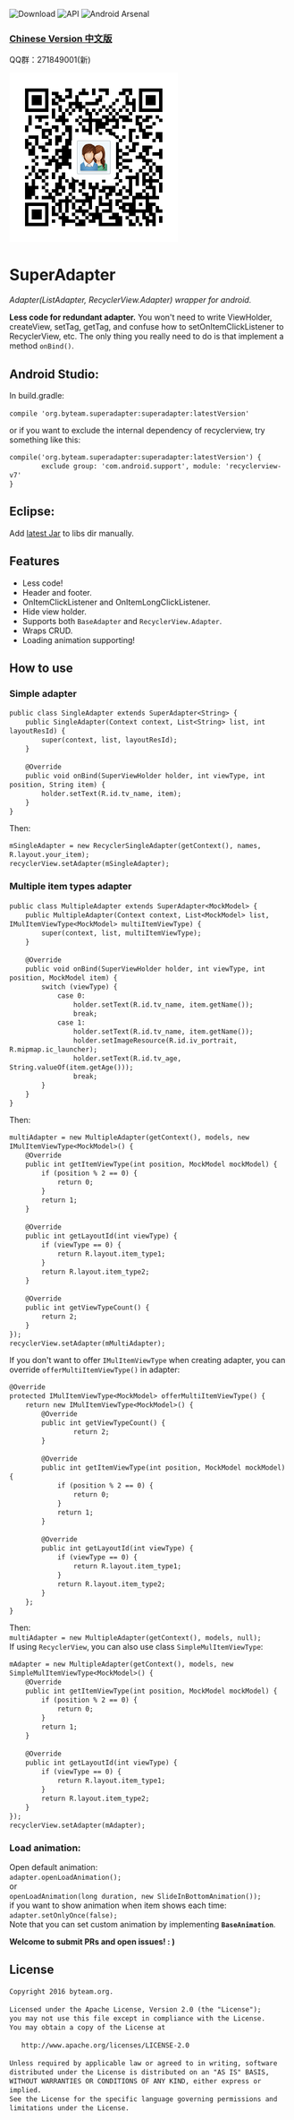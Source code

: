 ![Download](https://api.bintray.com/packages/chenenyu/maven/SuperAdapter/images/download.svg) ![API](https://img.shields.io/badge/API-11%2B-brightgreen.svg?style=flat) ![Android Arsenal](https://img.shields.io/badge/Android%20Arsenal-SuperAdapter-brightgreen.svg?style=flat) 

### [Chinese Version 中文版](http://www.jianshu.com/p/d6a76fd3ea5b)
QQ群：271849001(新)  

![QQ群二维码](img/qq_qun.png)
# SuperAdapter
*Adapter(ListAdapter, RecyclerView.Adapter) wrapper for android.*

**Less code for redundant adapter.** You won't need to write ViewHolder, createView, setTag, getTag, and confuse how to setOnItemClickListener to RecyclerView, etc. The only thing you really need to do is that implement a method `onBind()`.  

## Android Studio:

In build.gradle:

`compile 'org.byteam.superadapter:superadapter:latestVersion'`

or if you want to exclude the internal dependency of recyclerview, try something like this:
```
compile('org.byteam.superadapter:superadapter:latestVersion') {
        exclude group: 'com.android.support', module: 'recyclerview-v7'
}
```

## Eclipse:
Add [latest Jar](https://github.com/byteam/SuperAdapter/releases) to libs dir manually.

## Features
* Less code!
* Header and footer.
* OnItemClickListener and OnItemLongClickListener.
* Hide view holder.
* Supports both `BaseAdapter` and `RecyclerView.Adapter`.
* Wraps CRUD.
* Loading animation supporting!

## How to use

### Simple adapter

```
public class SingleAdapter extends SuperAdapter<String> {
	public SingleAdapter(Context context, List<String> list, int layoutResId) {
		super(context, list, layoutResId);
	}

	@Override
	public void onBind(SuperViewHolder holder, int viewType, int position, String item) {
		holder.setText(R.id.tv_name, item);
	}
}
```  

Then:  

```
mSingleAdapter = new RecyclerSingleAdapter(getContext(), names, R.layout.your_item);  
recyclerView.setAdapter(mSingleAdapter);
```  
### Multiple item types adapter

```
public class MultipleAdapter extends SuperAdapter<MockModel> {
	public MultipleAdapter(Context context, List<MockModel> list, IMulItemViewType<MockModel> multiItemViewType) {
		super(context, list, multiItemViewType);
	}

	@Override
	public void onBind(SuperViewHolder holder, int viewType, int position, MockModel item) {
		switch (viewType) {
			case 0:
				holder.setText(R.id.tv_name, item.getName());
				break;
			case 1:
				holder.setText(R.id.tv_name, item.getName());
				holder.setImageResource(R.id.iv_portrait, R.mipmap.ic_launcher);
				holder.setText(R.id.tv_age, String.valueOf(item.getAge()));
				break;
		}
	}
}
```  

Then:  

```
multiAdapter = new MultipleAdapter(getContext(), models, new IMulItemViewType<MockModel>() {
	@Override
	public int getItemViewType(int position, MockModel mockModel) {
		if (position % 2 == 0) {
			return 0;
		}
		return 1;
	}

	@Override
	public int getLayoutId(int viewType) {
		if (viewType == 0) {
			return R.layout.item_type1;
		}
		return R.layout.item_type2;
	}

	@Override
	public int getViewTypeCount() {
		return 2;
	}
});
recyclerView.setAdapter(mMultiAdapter);
```  

If you don't want to offer `IMulItemViewType` when creating adapter, you can override `offerMultiItemViewType()` in adapter:

```
@Override
protected IMulItemViewType<MockModel> offerMultiItemViewType() {
	return new IMulItemViewType<MockModel>() {
		@Override
		public int getViewTypeCount() {
				return 2;
		}

		@Override
		public int getItemViewType(int position, MockModel mockModel) {
			if (position % 2 == 0) {
				return 0;
			}
			return 1;
		}

		@Override
		public int getLayoutId(int viewType) {
			if (viewType == 0) {
				return R.layout.item_type1;
			}
			return R.layout.item_type2;
		}
	};
}
```    

Then:  
`multiAdapter = new MultipleAdapter(getContext(), models, null);`   
If using `RecyclerView`, you can also use class `SimpleMulItemViewType`:  
 
```
mAdapter = new MultipleAdapter(getContext(), models, new SimpleMulItemViewType<MockModel>() {
	@Override
	public int getItemViewType(int position, MockModel mockModel) {
		if (position % 2 == 0) {
			return 0;
		}
		return 1;
	}

	@Override
	public int getLayoutId(int viewType) {
		if (viewType == 0) {
			return R.layout.item_type1;
		}
		return R.layout.item_type2;
	}
});
recyclerView.setAdapter(mAdapter);
```  

### Load animation:
Open default animation:  
`adapter.openLoadAnimation();`  
 or  
`openLoadAnimation(long duration, new SlideInBottomAnimation());`  
if you want to show animation when item shows each time:  
`adapter.setOnlyOnce(false);`  
Note that you can set custom animation by implementing **`BaseAnimation`**.  


**Welcome to submit PRs and open issues!  : )**

## License

```
Copyright 2016 byteam.org.

Licensed under the Apache License, Version 2.0 (the "License");
you may not use this file except in compliance with the License.
You may obtain a copy of the License at

   http://www.apache.org/licenses/LICENSE-2.0

Unless required by applicable law or agreed to in writing, software
distributed under the License is distributed on an "AS IS" BASIS,
WITHOUT WARRANTIES OR CONDITIONS OF ANY KIND, either express or implied.
See the License for the specific language governing permissions and
limitations under the License.
```

